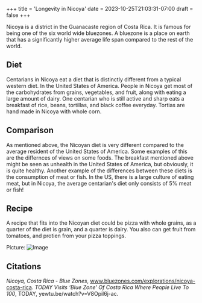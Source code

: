 +++
title = 'Longevity in Nicoya'
date = 2023-10-25T21:03:31-07:00
draft = false
+++

Nicoya is a district in the Guanacaste region of Costa Rica. It is famous for being one of the six world wide bluezones. A bluezone is a place on earth that has a significantly higher average life span compared to the rest of the world.

## Diet

Centarians in Nicoya eat a diet that is distinctly different from a typical western diet. In the United States of America. People in Nicoya get most of the carbohydrates from grains, vegetables, and fruit, along with eating a large amount of dairy. One centarian who is still active and sharp eats a breakfast of rice, beans, tortillas, and black coffee everyday. Tortias are hand made in Nicoya with whole corn.

## Comparison

As mentioned above, the Nicoyan diet is very different compared to the average resident of the United States of America. Some examples of this are the differnces of views on some foods. The breakfast mentioned above might be seen as unhealth in the United States of America, but obviously, it is quite healthy. Another example of the differences between these diets is the consumption of meat or fish. In the US, there is a large culture of eating meat, but in Nicoya, the average centarian's diet only consists of 5% meat or fish!

## Recipe

A recipe that fits into the Nicoyan diet could be pizza with whole grains, as a quarter of the diet is grain, and a quarter is dairy. You also can get fruit from tomatoes, and protien from your pizza toppings.

Picture:
![Image](/pizza.png)

## Citations

*Nicoya, Costa Rica - Blue Zones*, www.bluezones.com/explorations/nicoya-costa-rica.
*TODAY Visits ‘Blue Zone’ Of Costa Rica Where People Live To 100*, TODAY, yewtu.be/watch?v=V8Opil6j-ac. 